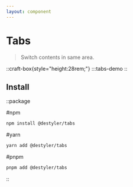 ```yaml
---
layout: component
---
```


# Tabs

> Switch contents in same area.

::craft-box{style="height:28rem;"}
:::tabs-demo
::

## Install

::package

#npm
```bash
npm install @destyler/tabs
```

#yarn
```bash
yarn add @destyler/tabs
```

#pnpm
```bash
pnpm add @destyler/tabs
```

::
